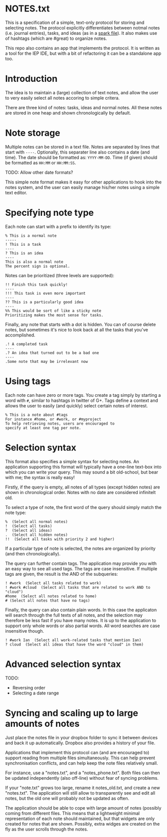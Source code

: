 # NOTES.txt
  
This is a specification of a simple, text-only protocol for storing and
selecting notes. The protocol explicitly differentiates between notmal
notes (i.e. journal entries), tasks, and ideas (as in a [spark
file](https://medium.com/the-writers-room/8d6e7df7ae58)). It also makes
use of hashtags (which are #great) to organize notes.

This repo also contains an app that implements the protocol. It is
written as a tool for the IEP IDE, but with a bit of refactoring it can
be a standalone app too.


# Introduction
  
The idea is to maintain a (large) collection of text notes, and allow
the user to very easily select all notes accoring to simple critera.

There are three kind of notes: tasks, ideas and normal notes. All these
notes are stored in one heap and shown chronologically by default.


# Note storage
  
Multiple notes can be stored in a text file. Notes are separated by
lines that start with ``----``. Optionally, this separater line also
contains a date (and time). The date should be formatted as:
``YYYY-MM-DD``. Time (if given) should be formatted as ``HH:MM`` or
``HH:MM:SS``.

TODO: Allow other date formats?

This simple note format makes it easy for other applications to hook
into the notes system, and the user can easily manage his/her notes
using a simple text editor.


# Specifying note type
  
Each note can start with a prefix to identify its type:

    % This is a normal note 
    ----- 
    ! This is a task 
    ---- 
    ? This is an idea 
    ---- 
    This is also a normal note 
    The percent sign is optional.
    
Notes can be prioritized (three levels are supported):

    !! Finish this task quickly! 
    ---- 
    !!! This task is even more important 
    ---- 
    ?? This is a particularly good idea 
    ---- 
    %% This would be sort of like a sticky note 
    Prioritizing makes the most sense for tasks.
    
Finally, any note that starts with a dot is hidden. You can of course
delete notes, but sometimes it's nice to look back at all the tasks
that you've accomplished.

    .! A completed task 
    ---- 
    .? An idea that turned out to be a bad one
    ---- 
    .Some note that may be irrelevant now
    

# Using tags
  
Each note can have zero or more tags. You create a tag simply by
starting a word with ``#``, similar to hashtags in twitter of G+. Tags
define a context and allows the user to easily (and quickly) select
certain notes of interest.

    % This is a note about #tags 
    For instance #home, or #work, or #myproject 
    To help retrieving notes, users are encouraged to 
    specify at least one tag per note.
    

# Selection syntax
  
This format also specifies a simple syntax for selecting notes. An
application supporting this format will typically have a one-line
text-box into which you can write your query. This may sound a bit
old-school, but bear with me; the syntax is really
easy!

Firstly, if the query is empty, all notes of all types (except hidden
notes) are shown in chronological order. Notes with no date are
considered infinitelt old.

To select a type of note, the first word of the query should simply
match the note type:

    %  (Select all normal notes) 
    !  (Select all tasks) 
    ?  (Select all ideas) 
    .  (Select all hidden notes) 
    !!  (Select all tasks with priority 2 and higher)
    
If a particular type of note is selected, the notes are organized by
priority (and then chronologically).

The query can further contain tags. The application may provide you
with an easy way to see all used tags. The tags are case insensitive.
If multiple tags are given, the result is the AND of the subqueries:

    ! #work  (Select all tasks related to work) 
    ! #work #cloud  (Select all tasks that are related to work AND to "cloud")
    #home  (Select all notes related to home) 
    # (Select all notes that have no tags)
      
Finally, the query can also contain plain words. In this case the
applicaton will search through the full texts of all notes, and the
selection may therefore be less fast if you have many notes. It is up
to the application to support only whole words or also partial words.
All word searches are case insensitive though.

    ! #work Ian  (Select all work-related tasks that mention Ian) 
    ? cloud  (Select all ideas that have the word "cloud" in them)
    

# Advanced selection syntax
  
TODO:

  * Reversing order
  * Selecting a date range
    

# Syncing and scaling up to large amounts of notes
  
Just place the notes file in your dropbox folder to sync it between
devices and back it up automatically. Dropbox also provides a history
of your file.

Applications that implement this protocol can (and are encouraged to)
support reading from multiple files simultaneously. This can help
prevent synchronisation conflicts, and can help keep the note files
relatively small.

For instance, use a "notes.txt", and a "notes_phone.txt". Both files
can then be updated independently (also off-line) without fear of
syncing problems.

If your "note.txt" grows too large, rename it notes_old.txt, and create
a new "notes.txt". The application will still allow to transparently
see and edit all notes, but the old one will probably not be updated
as often.

The application should be able to cope with large amount of notes
(possibly coming from different files. This means that a lightweight
minimal representation of each note should maintained, but that widgets
are only created for notes that are shown. Possibly, extra widges are
created on the fly as the user scrolls through the notes.
